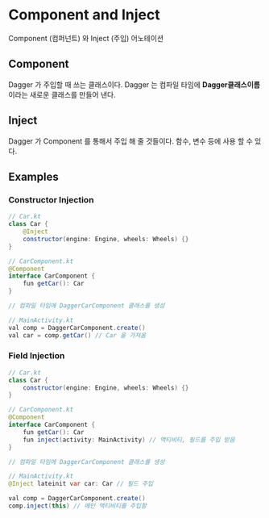 # Component and Inject
Component (컴퍼넌트) 와 Inject (주입) 어노테이션


## Component
Dagger 가 주입할 때 쓰는 클래스이다. Dagger 는 컴파일 타임에 **Dagger클래스이름** 이라는 새로운 클래스를 만들어 낸다.

## Inject
Dagger 가 Component 를 통해서 주입 해 줄 것들이다. 함수, 변수 등에 사용 할 수 있다.

## Examples
### Constructor Injection
```java
// Car.kt
class Car {
    @Inject
    constructor(engine: Engine, wheels: Wheels) {}
}

// CarComponent.kt
@Component
interface CarComponent {
    fun getCar(): Car
}

// 컴파일 타임에 DaggerCarComponent 클래스를 생성

// MainActivity.kt
val comp = DaggerCarComponent.create()
val car = comp.getCar() // Car 을 가져옴

```

### Field Injection
```java
// Car.kt
class Car {
    constructor(engine: Engine, wheels: Wheels) {}
}

// CarComponent.kt
@Component
interface CarComponent {
    fun getCar(): Car
    fun inject(activity: MainActivity) // 액티비티, 필드를 주입 받음
}

// 컴파일 타임에 DaggerCarComponent 클래스를 생성

// MainActivity.kt
@Inject lateinit var car: Car // 필드 주입

val comp = DaggerCarComponent.create()
comp.inject(this) // 메인 액티비티를 주입함
```
